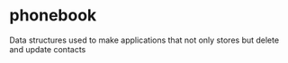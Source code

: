 # phonebook
Data structures used to make applications that not only stores but delete and update contacts
